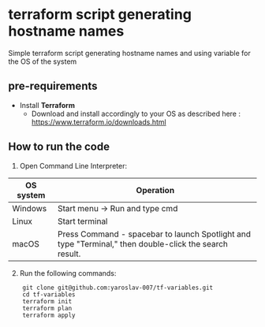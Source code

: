 # terraform script generating hostname names
Simple terraform script generating hostname names and using variable for the OS of the system
 
## pre-requirements

- Install **Terraform**
    - Download and install accordingly to your OS as described here : https://www.terraform.io/downloads.html
	
## How to run the code
1. Open Command Line Interpreter: 

 OS system | Operation
 ------------ | -------------
| Windows | Start menu -> Run and type cmd |
| Linux  |Start terminal |
| macOS | Press Command - spacebar to launch Spotlight and type "Terminal," then double-click the search result. |

2. Run the following commands:
```
    git clone git@github.com:yaroslav-007/tf-variables.git
    cd tf-variables
    terraform init
    terraform plan
    terraform apply
```
